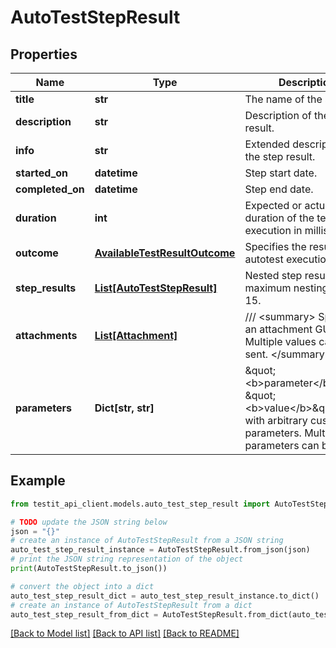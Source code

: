 # AutoTestStepResult


## Properties

Name | Type | Description | Notes
------------ | ------------- | ------------- | -------------
**title** | **str** | The name of the step. | [optional] 
**description** | **str** | Description of the step result. | [optional] 
**info** | **str** | Extended description of the step result. | [optional] 
**started_on** | **datetime** | Step start date. | [optional] 
**completed_on** | **datetime** | Step end date. | [optional] 
**duration** | **int** | Expected or actual duration of the test run execution in milliseconds. | [optional] 
**outcome** | [**AvailableTestResultOutcome**](AvailableTestResultOutcome.md) | Specifies the result of the autotest execution. | [optional] 
**step_results** | [**List[AutoTestStepResult]**](AutoTestStepResult.md) | Nested step results. The maximum nesting level is 15. | [optional] 
**attachments** | [**List[Attachment]**](Attachment.md) | /// &lt;summary&gt;  Specifies an attachment GUID. Multiple values can be sent.  &lt;/summary&gt; | [optional] 
**parameters** | **Dict[str, str]** | \&quot;&lt;b&gt;parameter&lt;/b&gt;\&quot;: \&quot;&lt;b&gt;value&lt;/b&gt;\&quot; pair with arbitrary custom parameters. Multiple parameters can be sent. | [optional] 

## Example

```python
from testit_api_client.models.auto_test_step_result import AutoTestStepResult

# TODO update the JSON string below
json = "{}"
# create an instance of AutoTestStepResult from a JSON string
auto_test_step_result_instance = AutoTestStepResult.from_json(json)
# print the JSON string representation of the object
print(AutoTestStepResult.to_json())

# convert the object into a dict
auto_test_step_result_dict = auto_test_step_result_instance.to_dict()
# create an instance of AutoTestStepResult from a dict
auto_test_step_result_from_dict = AutoTestStepResult.from_dict(auto_test_step_result_dict)
```
[[Back to Model list]](../README.md#documentation-for-models) [[Back to API list]](../README.md#documentation-for-api-endpoints) [[Back to README]](../README.md)


